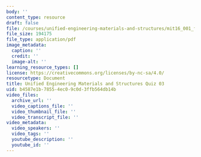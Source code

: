 ```yaml
---
body: ''
content_type: resource
draft: false
file: /courses/unified-engineering-materials-and-structures/mit16_001_f21_q03.pdf
file_size: 194175
file_type: application/pdf
image_metadata:
  caption: ''
  credit: ''
  image-alt: ''
learning_resource_types: []
license: https://creativecommons.org/licenses/by-nc-sa/4.0/
resourcetype: Document
title: Unified Engineering Materials and Structures Quiz 03
uid: b4587e1b-7855-4ec0-9c0d-3ffb564db14b
video_files:
  archive_url: ''
  video_captions_file: ''
  video_thumbnail_file: ''
  video_transcript_file: ''
video_metadata:
  video_speakers: ''
  video_tags: ''
  youtube_description: ''
  youtube_id: ''
---
```

